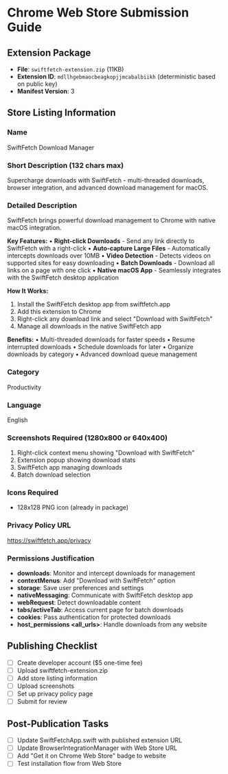 # Chrome Web Store Submission Guide

## Extension Package
- **File**: `swiftfetch-extension.zip` (11KB)
- **Extension ID**: `mdllhgebmaocbeagkopjjmcabalbiikh` (deterministic based on public key)
- **Manifest Version**: 3

## Store Listing Information

### Name
SwiftFetch Download Manager

### Short Description (132 chars max)
Supercharge downloads with SwiftFetch - multi-threaded downloads, browser integration, and advanced download management for macOS.

### Detailed Description
SwiftFetch brings powerful download management to Chrome with native macOS integration.

**Key Features:**
• **Right-click Downloads** - Send any link directly to SwiftFetch with a right-click
• **Auto-capture Large Files** - Automatically intercepts downloads over 10MB
• **Video Detection** - Detects videos on supported sites for easy downloading
• **Batch Downloads** - Download all links on a page with one click
• **Native macOS App** - Seamlessly integrates with the SwiftFetch desktop application

**How It Works:**
1. Install the SwiftFetch desktop app from swiftfetch.app
2. Add this extension to Chrome
3. Right-click any download link and select "Download with SwiftFetch"
4. Manage all downloads in the native SwiftFetch app

**Benefits:**
• Multi-threaded downloads for faster speeds
• Resume interrupted downloads
• Schedule downloads for later
• Organize downloads by category
• Advanced download queue management

### Category
Productivity

### Language
English

### Screenshots Required (1280x800 or 640x400)
1. Right-click context menu showing "Download with SwiftFetch"
2. Extension popup showing download stats
3. SwiftFetch app managing downloads
4. Batch download selection

### Icons Required
- 128x128 PNG icon (already in package)

### Privacy Policy URL
https://swiftfetch.app/privacy

### Permissions Justification
- **downloads**: Monitor and intercept downloads for management
- **contextMenus**: Add "Download with SwiftFetch" option
- **storage**: Save user preferences and settings
- **nativeMessaging**: Communicate with SwiftFetch desktop app
- **webRequest**: Detect downloadable content
- **tabs/activeTab**: Access current page for batch downloads
- **cookies**: Pass authentication for protected downloads
- **host_permissions <all_urls>**: Handle downloads from any website

## Publishing Checklist
- [ ] Create developer account ($5 one-time fee)
- [ ] Upload swiftfetch-extension.zip
- [ ] Add store listing information
- [ ] Upload screenshots
- [ ] Set up privacy policy page
- [ ] Submit for review

## Post-Publication Tasks
- [ ] Update SwiftFetchApp.swift with published extension URL
- [ ] Update BrowserIntegrationManager with Web Store URL
- [ ] Add "Get it on Chrome Web Store" badge to website
- [ ] Test installation flow from Web Store